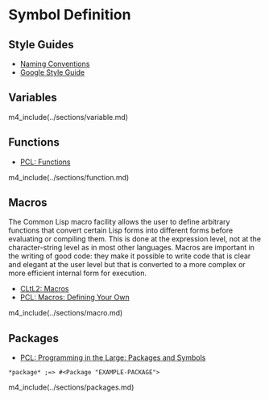 # Symbol Definition

## Style Guides

* [Naming Conventions](http://www.cliki.net/Naming%20conventions)
* [Google Style Guide](http://google-styleguide.googlecode.com/svn/trunk/lispguide.xml)

## Variables

m4_include(../sections/variable.md)

## Functions

* [PCL: Functions](http://www.gigamonkeys.com/book/functions.html)

m4_include(../sections/function.md)

## Macros

The Common Lisp macro facility allows the user to define
arbitrary functions that convert certain Lisp forms into
different forms before evaluating or compiling them. This is
done at the expression level, not at the character-string
level as in most other languages. Macros are important in
the writing of good code: they make it possible to write
code that is clear and elegant at the user level but that is
converted to a more complex or more efficient internal form
for execution.

* [CLtL2: Macros](http://www.cs.cmu.edu/Groups/AI/html/cltl/clm/node97.html)
* [PCL: Macros: Defining Your Own](http://www.gigamonkeys.com/book/macros-defining-your-own.html)

m4_include(../sections/macro.md)

## Packages

* [PCL: Programming in the Large: Packages and Symbols](http://www.gigamonkeys.com/book/programming-in-the-large-packages-and-symbols.html)

~~~
*package* ;=> #<Package "EXAMPLE-PACKAGE">
~~~

m4_include(../sections/packages.md)
